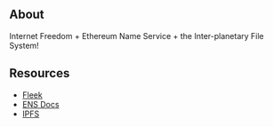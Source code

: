 ## About

Internet Freedom + Ethereum Name Service + the Inter-planetary File System!

## Resources

* [Fleek](https://app.fleek.co/)
* [ENS Docs](https://docs.ens.domains/)
* [IPFS](https://ipfs.io/)